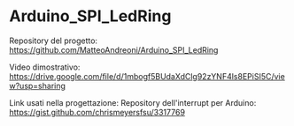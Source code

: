 # Arduino_SPI_LedRing

Repository del progetto: https://github.com/MatteoAndreoni/Arduino_SPI_LedRing

Video dimostrativo: https://drive.google.com/file/d/1mbogf5BUdaXdClg92zYNF4ls8EPiSI5C/view?usp=sharing

Link usati nella progettazione:
Repository dell'interrupt per Arduino: https://gist.github.com/chrismeyersfsu/3317769
